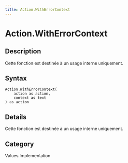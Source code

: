 ```yaml
---
title: Action.WithErrorContext
---
```


# Action.WithErrorContext


## Description

Cette fonction est destinée à un usage interne uniquement.


## Syntax

```powerquery
Action.WithErrorContext(
    action as action,
    context as text
) as action
```


## Details

Cette fonction est destinée à un usage interne uniquement.



## Category
Values.Implementation

